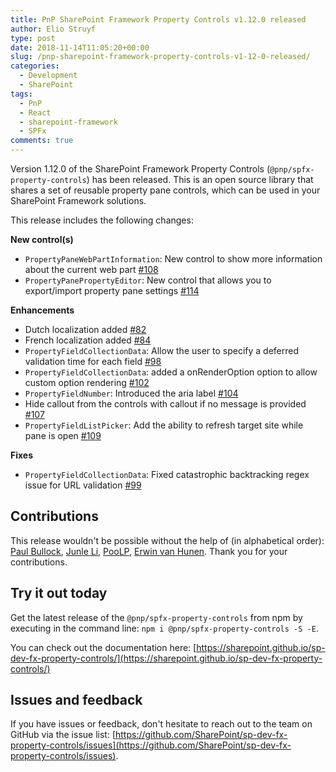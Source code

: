 ```yaml
---
title: PnP SharePoint Framework Property Controls v1.12.0 released
author: Elio Struyf
type: post
date: 2018-11-14T11:05:20+00:00
slug: /pnp-sharepoint-framework-property-controls-v1-12-0-released/
categories:
  - Development
  - SharePoint
tags:
  - PnP
  - React
  - sharepoint-framework
  - SPFx
comments: true
---
```


Version 1.12.0 of the SharePoint Framework Property Controls (`@pnp/spfx-property-controls`) has been released. This is an open source library that shares a set of reusable property pane controls, which can be used in your SharePoint Framework solutions.

This release includes the following changes:

**New control(s)**

*   `PropertyPaneWebPartInformation`: New control to show more information about the current web part [#108](https://github.com/SharePoint/sp-dev-fx-property-controls/issues/108)
*   `PropertyPanePropertyEditor`: New control that allows you to export/import property pane settings [#114](https://github.com/SharePoint/sp-dev-fx-property-controls/issues/114)

**Enhancements**

*   Dutch localization added [#82](https://github.com/SharePoint/sp-dev-fx-property-controls/issues/82)
*   French localization added [#84](https://github.com/SharePoint/sp-dev-fx-property-controls/issues/84)
*   `PropertyFieldCollectionData`: Allow the user to specify a deferred validation time for each field [#98](https://github.com/SharePoint/sp-dev-fx-property-controls/issues/98)
*   `PropertyFieldCollectionData`: added a onRenderOption option to allow custom option rendering [#102](https://github.com/SharePoint/sp-dev-fx-property-controls/issues/102)
*   `PropertyFieldNumber`: Introduced the aria label [#104](https://github.com/SharePoint/sp-dev-fx-property-controls/pull/104)
*   Hide callout from the controls with callout if no message is provided [#107](https://github.com/SharePoint/sp-dev-fx-property-controls/issues/107)
*   `PropertyFieldListPicker`: Add the ability to refresh target site while pane is open [#109](https://github.com/SharePoint/sp-dev-fx-controls-react/pull/109)

**Fixes**

*   `PropertyFieldCollectionData`: Fixed catastrophic backtracking regex issue for URL validation [#99](https://github.com/SharePoint/sp-dev-fx-property-controls/issues/99)

## Contributions

This release wouldn't be possible without the help of (in alphabetical order): [Paul Bullock](https://github.com/pkbullock), [Junle Li](https://github.com/lijunle), [PooLP](https://github.com/PooLP), [Erwin van Hunen](https://github.com/erwinvanhunen). Thank you for your contributions.

## Try it out today

Get the latest release of the `@pnp/spfx-property-controls` from npm by executing in the command line: `npm i @pnp/spfx-property-controls -S -E`.

You can check out the documentation here: [https://sharepoint.github.io/sp-dev-fx-property-controls/](https://sharepoint.github.io/sp-dev-fx-property-controls/)

## Issues and feedback

If you have issues or feedback, don't hesitate to reach out to the team on GitHub via the issue list: [https://github.com/SharePoint/sp-dev-fx-property-controls/issues](https://github.com/SharePoint/sp-dev-fx-property-controls/issues).
